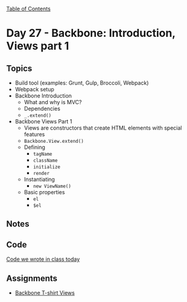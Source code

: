 [Table of Contents](/README.md)

# Day 27 - Backbone: Introduction, Views part 1

## Topics
* Build tool (examples: Grunt, Gulp, Broccoli, Webpack)
* Webpack setup
* Backbone Introduction
  * What and why is MVC?
  * Dependencies
  * `_.extend()`
* Backbone Views Part 1
  * Views are constructors that create HTML elements with special features
  * `Backbone.View.extend()`
  * Defining
    * `tagName`
    * `className`
    * `initialize`
    * `render`
  * Instantiating
    * `new ViewName()`
  * Basic properties
    * `el`
    * `$el`

## Notes
<!-- More detailed notes from class, including whiteboard photos etc -->

## Code
<!-- Make sure to update the XX in the folder name if you uncomment this block-->
[Code we wrote in class today](https://github.com/TIY-Austin-Front-End-Engineering/Curriculum/tree/master/notes/day-27/code)

## Assignments
* [Backbone T-shirt Views](https://online.theironyard.com/library/paths/115/units/1063/assignments/1676)
